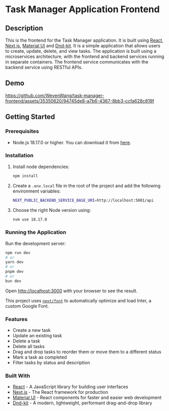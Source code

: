 # Task Manager Application Frontend

## Description

This is the frontend for the Task Manager application. It is built using [React](https://reactjs.org/), [Next.js](https://nextjs.org/), [Material UI](https://material-ui.com/) and [Dnd-kit](https://dndkit.com/). It is a simple application that allows users to create, update, delete, and view tasks. The application is built using a microservices architecture, with the frontend and backend services running in separate containers. The frontend service communicates with the backend service using RESTful APIs.

## Demo

https://github.com/WevenWang/task-manager-frontend/assets/35350620/94745de8-a7b6-4367-8bb3-ccfa628c819f

## Getting Started

### Prerequisites

-   Node.js 18.17.0 or higher. You can download it from [here](https://nodejs.org/en/download/).

### Installation





1. Install node dependencies:

    ```bash
    npm install
    ```

2. Create a `.env.local` file in the root of the project and add the following environment variables:

    ```bash
    NEXT_PUBLIC_BACKEND_SERVICE_BASE_URI=http://localhost:5001/api
    ```

3. Choose the right Node version using:

    ```bash
    nvm use 18.17.0
    ```

### Running the Application

Run the development server:

```bash
npm run dev
# or
yarn dev
# or
pnpm dev
# or
bun dev
```

Open [http://localhost:3000](http://localhost:3000) with your browser to see the result.

This project uses [`next/font`](https://nextjs.org/docs/basic-features/font-optimization) to automatically optimize and load Inter, a custom Google Font.

### Features

-   Create a new task
-   Update an existing task
-   Delete a task
-   Delete all tasks
-   Drag and drop tasks to reorder them or move them to a different status
-   Mark a task as completed
-   Filter tasks by status and description

### Built With

-   [React](https://reactjs.org/) - A JavaScript library for building user interfaces
-   [Next.js](https://nextjs.org/) - The React framework for production
-   [Material UI](https://material-ui.com/) - React components for faster and easier web development
-   [Dnd-kit](https://dndkit.com/) - A modern, lightweight, performant drag-and-drop library
